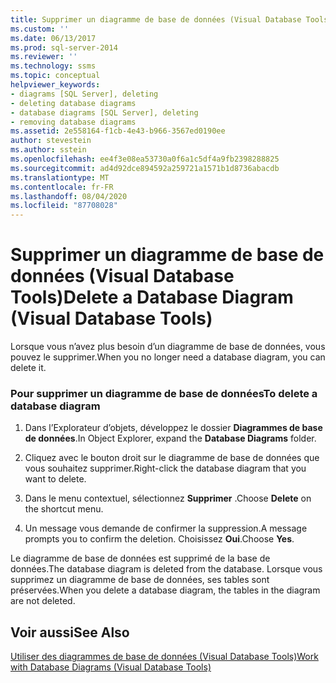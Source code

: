 ```yaml
---
title: Supprimer un diagramme de base de données (Visual Database Tools) | Microsoft Docs
ms.custom: ''
ms.date: 06/13/2017
ms.prod: sql-server-2014
ms.reviewer: ''
ms.technology: ssms
ms.topic: conceptual
helpviewer_keywords:
- diagrams [SQL Server], deleting
- deleting database diagrams
- database diagrams [SQL Server], deleting
- removing database diagrams
ms.assetid: 2e558164-f1cb-4e43-b966-3567ed0190ee
author: stevestein
ms.author: sstein
ms.openlocfilehash: ee4f3e08ea53730a0f6a1c5df4a9fb2398288825
ms.sourcegitcommit: ad4d92dce894592a259721a1571b1d8736abacdb
ms.translationtype: MT
ms.contentlocale: fr-FR
ms.lasthandoff: 08/04/2020
ms.locfileid: "87708028"
---
```

# <a name="delete-a-database-diagram-visual-database-tools"></a><span data-ttu-id="1cc5c-102">Supprimer un diagramme de base de données (Visual Database Tools)</span><span class="sxs-lookup"><span data-stu-id="1cc5c-102">Delete a Database Diagram (Visual Database Tools)</span></span>
  <span data-ttu-id="1cc5c-103">Lorsque vous n’avez plus besoin d’un diagramme de base de données, vous pouvez le supprimer.</span><span class="sxs-lookup"><span data-stu-id="1cc5c-103">When you no longer need a database diagram, you can delete it.</span></span>  
  
### <a name="to-delete-a-database-diagram"></a><span data-ttu-id="1cc5c-104">Pour supprimer un diagramme de base de données</span><span class="sxs-lookup"><span data-stu-id="1cc5c-104">To delete a database diagram</span></span>  
  
1.  <span data-ttu-id="1cc5c-105">Dans l’Explorateur d’objets, développez le dossier **Diagrammes de base de données**.</span><span class="sxs-lookup"><span data-stu-id="1cc5c-105">In Object Explorer, expand the **Database Diagrams** folder.</span></span>  
  
2.  <span data-ttu-id="1cc5c-106">Cliquez avec le bouton droit sur le diagramme de base de données que vous souhaitez supprimer.</span><span class="sxs-lookup"><span data-stu-id="1cc5c-106">Right-click the database diagram that you want to delete.</span></span>  
  
3.  <span data-ttu-id="1cc5c-107">Dans le menu contextuel, sélectionnez **Supprimer** .</span><span class="sxs-lookup"><span data-stu-id="1cc5c-107">Choose **Delete** on the shortcut menu.</span></span>  
  
4.  <span data-ttu-id="1cc5c-108">Un message vous demande de confirmer la suppression.</span><span class="sxs-lookup"><span data-stu-id="1cc5c-108">A message prompts you to confirm the deletion.</span></span> <span data-ttu-id="1cc5c-109">Choisissez **Oui**.</span><span class="sxs-lookup"><span data-stu-id="1cc5c-109">Choose **Yes**.</span></span>  
  
 <span data-ttu-id="1cc5c-110">Le diagramme de base de données est supprimé de la base de données.</span><span class="sxs-lookup"><span data-stu-id="1cc5c-110">The database diagram is deleted from the database.</span></span> <span data-ttu-id="1cc5c-111">Lorsque vous supprimez un diagramme de base de données, ses tables sont préservées.</span><span class="sxs-lookup"><span data-stu-id="1cc5c-111">When you delete a database diagram, the tables in the diagram are not deleted.</span></span>  
  
## <a name="see-also"></a><span data-ttu-id="1cc5c-112">Voir aussi</span><span class="sxs-lookup"><span data-stu-id="1cc5c-112">See Also</span></span>  
 [<span data-ttu-id="1cc5c-113">Utiliser des diagrammes de base de données &#40;Visual Database Tools&#41;</span><span class="sxs-lookup"><span data-stu-id="1cc5c-113">Work with Database Diagrams &#40;Visual Database Tools&#41;</span></span>](visual-database-tools.md)  
  
  
